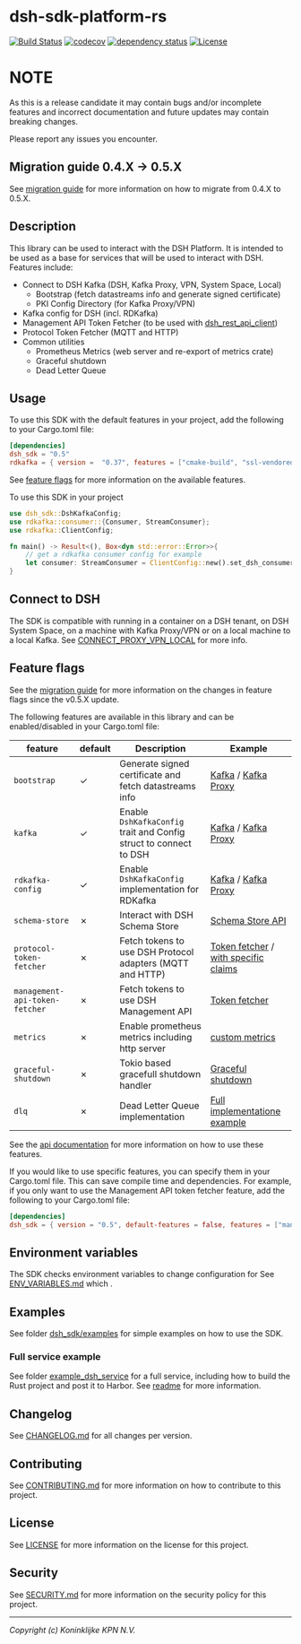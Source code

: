 # dsh-sdk-platform-rs

[![Build Status](https://github.com/kpn-dsh/dsh-sdk-platform-rs/actions/workflows/main.yaml/badge.svg)](https://github.com/kpn-dsh/dsh-sdk-platform-rs/actions/workflows/main.yaml)
[![codecov](https://codecov.io/gh/kpn-dsh/dsh-sdk-platform-rs/branch/main/graph/badge.svg)](https://codecov.io/gh/kpn-dsh/dsh-sdk-platform-rs)
[![dependency status](https://deps.rs/repo/github/kpn-dsh/dsh-sdk-platform-rs/status.svg)](https://deps.rs/repo/github/kpn-dsh/dsh-sdk-platform-rs)
[![License](https://img.shields.io/badge/License-Apache%202.0-blue.svg)](https://opensource.org/licenses/Apache-2.0)

# NOTE
As this is a release candidate it may contain bugs and/or incomplete features and incorrect documentation and future updates may contain breaking changes.

Please report any issues you encounter.

## Migration guide 0.4.X -> 0.5.X
See [migration guide](https://github.com/kpn-dsh/dsh-sdk-platform-rs/wiki/Migration-guide-(v0.4.X-%E2%80%90--v0.5.X)) for more information on how to migrate from 0.4.X to 0.5.X.

## Description
This library can be used to interact with the DSH Platform. It is intended to be used as a base for services that will be used to interact with DSH. Features include:
- Connect to DSH Kafka (DSH, Kafka Proxy, VPN, System Space, Local)
  - Bootstrap (fetch datastreams info and generate signed certificate)
  - PKI Config Directory (for Kafka Proxy/VPN)
- Kafka config for DSH (incl. RDKafka)
- Management API Token Fetcher (to be used with [dsh_rest_api_client](https://crates.io/crates/dsh_rest_api_client))
- Protocol Token Fetcher (MQTT and HTTP)
- Common utilities 
  - Prometheus Metrics (web server and re-export of metrics crate)
  - Graceful shutdown
  - Dead Letter Queue 

## Usage
To use this SDK with the default features in your project, add the following to your Cargo.toml file:
  
```toml
[dependencies]
dsh_sdk = "0.5"
rdkafka = { version =  "0.37", features = ["cmake-build", "ssl-vendored"] }
```
See [feature flags](#feature-flags) for more information on the available features.

To use this SDK in your project
```rust
use dsh_sdk::DshKafkaConfig;
use rdkafka::consumer::{Consumer, StreamConsumer};
use rdkafka::ClientConfig;

fn main() -> Result<(), Box<dyn std::error::Error>>{
    // get a rdkafka consumer config for example
    let consumer: StreamConsumer = ClientConfig::new().set_dsh_consumer_config().create()?;
}
```

## Connect to DSH
The SDK is compatible with running in a container on a DSH tenant, on DSH System Space, on a machine with Kafka Proxy/VPN or on a local machine to a local Kafka. 
See [CONNECT_PROXY_VPN_LOCAL](CONNECT_PROXY_VPN_LOCAL.md) for more info.

## Feature flags
See the [migration guide](https://github.com/kpn-dsh/dsh-sdk-platform-rs/wiki/Migration-guide-(v0.4.X-%E2%80%90--v0.5.X)) for more information on the changes in feature flags since the v0.5.X update.

The following features are available in this library and can be enabled/disabled in your Cargo.toml file:

| **feature** | **default** | **Description** | **Example** |
| --- |--- | --- | --- |
| `bootstrap` | &check; | Generate signed certificate and fetch datastreams info |  [Kafka](./examples/kafka_example.rs) / [Kafka Proxy](./examples/kafka_proxy.rs) |
| `kafka` |  &check; | Enable `DshKafkaConfig` trait and Config struct to connect to DSH |  [Kafka](./examples/kafka_example.rs) / [Kafka Proxy](./examples/kafka_proxy.rs) |
| `rdkafka-config` | &check; | Enable `DshKafkaConfig` implementation for RDKafka | [Kafka](./examples/kafka_example.rs) / [Kafka Proxy](./examples/kafka_proxy.rs) |
| `schema-store` | &cross; | Interact with DSH Schema Store | [Schema Store API](./examples/schema_store_api.rs) |
| `protocol-token-fetcher` | &cross; | Fetch tokens to use DSH Protocol adapters (MQTT and HTTP) | [Token fetcher](./examples/protocol_token_fetcher.rs) / [with specific claims](./examples/protocol_token_fetcher_specific_claims.rs) |
| `management-api-token-fetcher` | &cross; | Fetch tokens to use DSH Management API | [ Token fetcher](./examples/management_api_token_fetcher.rs) |
| `metrics` | &cross; | Enable prometheus metrics including http server | [custom metrics](./examples/custom_metrics.rs) |
| `graceful-shutdown` | &cross; | Tokio based gracefull shutdown handler | [Graceful shutdown](./examples/graceful_shutdown.rs) |
| `dlq` | &cross; | Dead Letter Queue implementation | [Full implementatione example](./examples/dlq_implementation.rs) |

See the [api documentation](https://docs.rs/dsh_sdk/latest/dsh_sdk/) for more information on how to use these features.

If you would like to use specific features, you can specify them in your Cargo.toml file. This can save compile time and dependencies.
For example, if you only want to use the Management API token fetcher feature, add the following to your Cargo.toml file:

```toml
[dependencies]
dsh_sdk = { version = "0.5", default-features = false, features = ["management-api-token-fetcher"] }
```

## Environment variables
The SDK checks environment variables to change configuration for  See [ENV_VARIABLES.md](ENV_VARIABLES.md)  which .

## Examples
See folder [dsh_sdk/examples](./examples/) for simple examples on how to use the SDK.

### Full service example
See folder [example_dsh_service](../example_dsh_service/) for a full service, including how to build the Rust project and post it to Harbor. See [readme](../example_dsh_service/README.md) for more information.

## Changelog
See [CHANGELOG.md](CHANGELOG.md) for all changes per version.

## Contributing
See [CONTRIBUTING.md](../CONTRIBUTING.md) for more information on how to contribute to this project.

## License
See [LICENSE](../LICENSE) for more information on the license for this project.

## Security
See [SECURITY.md](../SECURITY.md) for more information on the security policy for this project.

---
_Copyright (c) Koninklijke KPN N.V._ 
